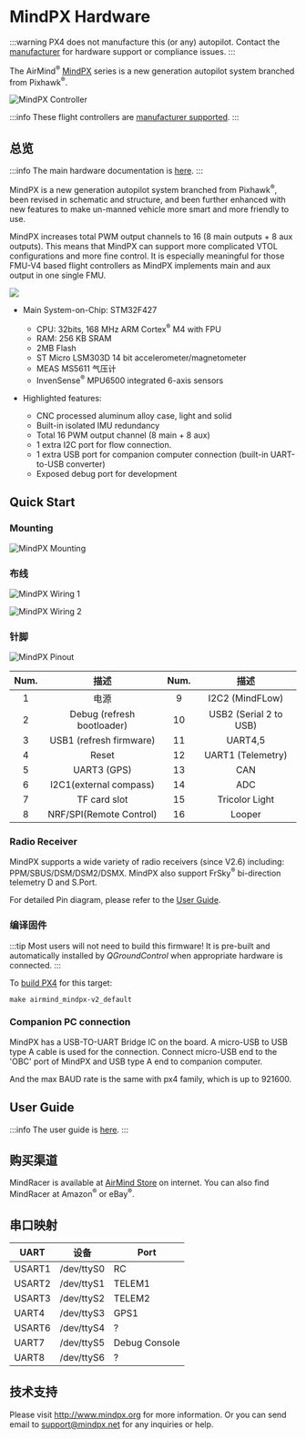 # MindPX Hardware

:::warning
PX4 does not manufacture this (or any) autopilot.
Contact the [manufacturer](http://mindpx.net) for hardware support or compliance issues.
:::

The AirMind<sup>&reg;</sup> [MindPX](http://mindpx.net) series is a new generation autopilot system branched from Pixhawk<sup>&reg;</sup>.

![MindPX Controller](../../assets/hardware/hardware-mindpx.png)

:::info
These flight controllers are [manufacturer supported](../flight_controller/autopilot_manufacturer_supported.md).
:::

## 总览

:::info
The main hardware documentation is [here](http://mindpx.net/assets/accessories/Specification9.18_3_pdf.pdf).
:::

MindPX is a new generation autopilot system branched from Pixhawk<sup>&reg;</sup>, been revised in schematic and structure, and been further enhanced with new features to make un-manned vehicle more smart and more friendly to use.

MindPX increases total PWM output channels to 16 (8 main outputs + 8 aux outputs).
This means that MindPX can support more complicated VTOL configurations and more fine control.
It is especially meaningful for those FMU-V4 based flight controllers as MindPX implements main and aux output in one single FMU.

![](../../assets/hardware/hardware-mindpx-specs.png)

- Main System-on-Chip: STM32F427

  - CPU: 32bits, 168 MHz ARM Cortex<sup>&reg;</sup> M4 with FPU
  - RAM: 256 KB SRAM
  - 2MB Flash
  - ST Micro LSM303D 14 bit accelerometer/magnetometer
  - MEAS MS5611 气压计
  - InvenSense<sup>&reg;</sup> MPU6500 integrated 6-axis sensors

- Highlighted features:
  - CNC processed aluminum alloy case, light and solid
  - Built-in isolated IMU redundancy
  - Total 16 PWM output channel (8 main + 8 aux)
  - 1 extra I2C port for flow connection.
  - 1 extra USB port for companion computer connection (built-in UART-to-USB converter)
  - Exposed debug port for development

## Quick Start

### Mounting

![MindPX Mounting](../../assets/hardware/hardware-mindpx-mounting.png)

### 布线

![MindPX Wiring 1](../../assets/hardware/hardware-mindpx-wiring1.png)

![MindPX Wiring 2](../../assets/hardware/hardware-mindpx-wiring2.png)

### 针脚

![MindPX Pinout](../../assets/hardware/hardware-mindpx-pin.png)

| Num. |                       描述                      | Num. |                     描述                    |
| :------------------: | :-------------------------------------------: | :------------------: | :---------------------------------------: |
|           1          |                       电源                      |           9          |     I2C2 (MindFLow)    |
|           2          | Debug (refresh bootloader) |          10          | USB2 (Serial 2 to USB) |
|           3          |   USB1 (refresh firmware)  |          11          |                  UART4,5                  |
|           4          |                     Reset                     |          12          |    UART1 (Telemetry)   |
|           5          |         UART3 (GPS)        |          13          |                    CAN                    |
|           6          |   I2C1(external compass)   |          14          |                    ADC                    |
|           7          |                  TF card slot                 |          15          |               Tricolor Light              |
|           8          |   NRF/SPI(Remote Control)  |          16          |                   Looper                  |

### Radio Receiver

MindPX supports a wide variety of radio receivers (since V2.6) including: PPM/SBUS/DSM/DSM2/DSMX.
MindPX also support FrSky<sup>&reg;</sup> bi-direction telemetry D and S.Port.

For detailed Pin diagram, please refer to the [User Guide](http://mindpx.net/assets/accessories/UserGuide9.18_2_pdf.pdf).

### 编译固件

:::tip
Most users will not need to build this firmware!
It is pre-built and automatically installed by _QGroundControl_ when appropriate hardware is connected.
:::

To [build PX4](../dev_setup/building_px4.md) for this target:

```
make airmind_mindpx-v2_default
```

### Companion PC connection

MindPX has a USB-TO-UART Bridge IC on the board.
A micro-USB to USB type A cable is used for the connection.
Connect micro-USB end to the 'OBC' port of MindPX and USB type A end to companion computer.

And the max BAUD rate is the same with px4 family, which is up to 921600.

## User Guide

:::info
The user guide is [here](http://mindpx.net/assets/accessories/UserGuide9.18_2_pdf.pdf).
:::

## 购买渠道

MindRacer is available at [AirMind Store](http://drupal.xitronet.com/?q=catalog) on internet.
You can also find MindRacer at Amazon<sup>&reg;</sup> or eBay<sup>&reg;</sup>.

## 串口映射

| UART   | 设备         | Port          |
| ------ | ---------- | ------------- |
| USART1 | /dev/ttyS0 | RC            |
| USART2 | /dev/ttyS1 | TELEM1        |
| USART3 | /dev/ttyS2 | TELEM2        |
| UART4  | /dev/ttyS3 | GPS1          |
| USART6 | /dev/ttyS4 | ?             |
| UART7  | /dev/ttyS5 | Debug Console |
| UART8  | /dev/ttyS6 | ?             |

<!-- Note: Got ports using https://github.com/PX4/PX4-user_guide/pull/672#issuecomment-598198434 -->

## 技术支持

Please visit http://www.mindpx.org for more information.
Or you can send email to [support@mindpx.net](mailto:support@mindpx.net) for any inquiries or help.
